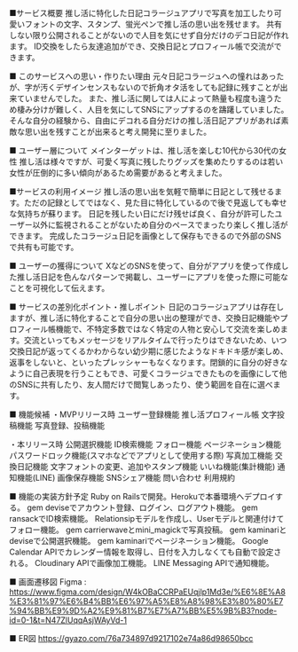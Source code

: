 ■サービス概要
推し活に特化した日記コラージュアプリで写真を加工したり可愛いフォントの文字、スタンプ、蛍光ペンで推し活の思い出を残せます。
共有しない限り公開されることがないので人目を気にせず自分だけのデコ日記が作れます。
ID交換をしたら友達追加ができ、交換日記とプロフィール帳で交流ができます。

■ このサービスへの思い・作りたい理由
元々日記コラージュへの憧れはあったが、字が汚くデザインセンスもないので折角オタ活をしても記録に残すことが出来ていませんでした。
また、推し活に関しては人によって熱量も程度も違うため棲み分けが難しく、人目を気にしてSNSにアップするのを躊躇していました。
そんな自分の経験から、自由にデコれる自分だけの推し活日記アプリがあれば素敵な思い出を残すことが出来ると考え開発に至りました。

■ ユーザー層について
メインターゲットは、推し活を楽しむ10代から30代の女性
推し活は様々ですが、可愛く写真に残したりグッズを集めたりするのは若い女性が圧倒的に多い傾向があるため需要があると考えました。

■サービスの利用イメージ
推し活の思い出を気軽で簡単に日記として残せるます。ただの記録としてではなく、見た目に特化しているので後で見返しても幸せな気持ちが蘇ります。
日記を残したい日にだけ残せば良く、自分が許可したユーザー以外に監視されることがないため自分のペースでまったり楽しく推し活ができます。
完成したコラージュ日記を画像として保存もできるので外部のSNSで共有も可能です。

■ ユーザーの獲得について
XなどのSNSを使って、自分がアプリを使って作成した推し活日記を色んなパターンで掲載し、ユーザーにアプリを使った際に可能なことを可視化して伝えます。

■ サービスの差別化ポイント・推しポイント
日記のコラージュアプリは存在しますが、推し活に特化することで自分の思い出の整理ができ、交換日記機能やプロフィール帳機能で、不特定多数ではなく特定の人物と安心して交流を楽しめます。交流といってもメッセージをリアルタイムで行ったりはできないため、いつ交換日記が返ってくるかわからない幼少期に感じたようなドキドキ感が楽しめ、返事をしないと、といったプレッシャーもなくなります。閉鎖的に自分の好きなように自己表現を行うこともでき、可愛くコラージュできたものを画像にして他のSNSに共有したり、友人間だけで閲覧しあったり、使う範囲を自在に選べます。

■ 機能候補
・MVPリリース時
ユーザー登録機能
推し活プロフィール帳
文字投稿機能
写真登録、投稿機能

・本リリース時
公開選択機能
ID検索機能
フォロー機能
ページネーション機能
パスワードロック機能(スマホなどでアプリとして使用する際)
写真加工機能
交換日記機能
文字フォントの変更、追加やスタンプ機能
いいね機能(集計機能)
通知機能(LINE)
画像保存機能
SNSシェア機能
問い合わせ
利用規約

■ 機能の実装方針予定
Ruby on Railsで開発。Herokuで本番環境へデプロイする。
gem deviseでアカウント登録、ログイン、ログアウト機能。
gem ransackでID検索機能。
Relationsipモデルを作成し、Userモデルと関連付けてフォロー機能。
gem carrierwaveとmini_magickで写真投稿。
gem kaminariとdeviseで公開選択機能。
gem kaminariでページネーション機能。
Google Calendar APIでカレンダー情報を取得し、日付を入力しなくても自動で設定される。
Cloudinary APIで画像加工機能。
LINE Messaging APIで通知機能。

■ 画面遷移図
Figma : https://www.figma.com/design/W4kOBaCCRPaEUqjlp1Md3e/%E6%8E%A8%E3%81%97%E6%B4%BB%E6%97%A5%E8%A8%98%E3%80%80%E7%94%BB%E9%9D%A2%E9%81%B7%E7%A7%BB%E5%9B%B3?node-id=0-1&t=N47ZlUqqAsjWAyVd-1

■ ER図
https://gyazo.com/76a734897d9217102e74a86d98650bcc